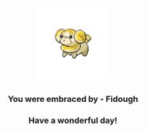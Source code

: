 <p align="center">
    <img src="https://raw.githubusercontent.com/PokeAPI/sprites/master/sprites/pokemon/926.png" width="150" height="150">
</p>
<h3 align="center">You were embraced by - <b>Fidough</b></h3>
<h3 align="center">Have a wonderful day!</h3>
